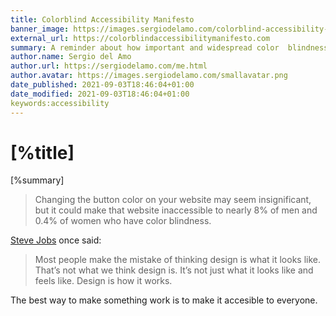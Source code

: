 ```yaml
---
title: Colorblind Accessibility Manifesto
banner_image: https://images.sergiodelamo.com/colorblind-accessibility-manifesto.png
external_url: https://colorblindaccessibilitymanifesto.com
summary: A reminder about how important and widespread color  blindness is.
author.name: Sergio del Amo
author.url: https://sergiodelamo.com/me.html
author.avatar: https://images.sergiodelamo.com/smallavatar.png 
date_published: 2021-09-03T18:46:04+01:00
date_modified: 2021-09-03T18:46:04+01:00
keywords:accessibility
---
```


# [%title]

[%summary]

> Changing the button color on your website may seem insignificant, but it could make that website inaccessible to nearly 8% of men and 0.4% of women who have color blindness.

[Steve Jobs](https://www.wired.com/news/columns/cultofmac/0,71956-0.html) once said:

> Most people make the mistake of thinking design is what it looks like. That’s not what we think design is. It’s not just what it looks like and feels like. Design is how it works.

The best way to make something work is to make it accesible to everyone. 